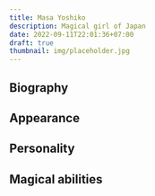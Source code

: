 ```yaml
---
title: Masa Yoshiko
description: Magical girl of Japan
date: 2022-09-11T22:01:36+07:00
draft: true
thumbnail: img/placeholder.jpg
---
```


## Biography

## Appearance

## Personality

## Magical abilities

